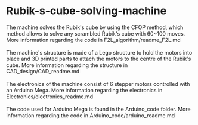 # Rubik-s-cube-solving-machine
The machine solves the Rubik's cube by using the CFOP method, which method allows to solve any scrambled Rubik's cube with 60~100 moves. More information regarding the code in F2L_algorithm/readme_F2L.md\
\
The machine's structure is made of a Lego structure to hold the motors into place and 3D printed parts to attach the motors to the centre of the Rubik's cube. More information regarding the structure in CAD_design/CAD_readme.md\
\
The electronics of the machine consist of 6 stepper motors controlled with an Arduino Mega. More information regarding the electronics in Electronics/electronics_readme.md\
\
The code used for Arduino Mega is found in the Arduino_code folder. More information regarding the code in Arduino_code/arduino_readme.md
